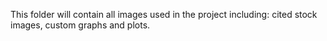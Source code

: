 This folder will contain all images used in the project including: cited stock images, custom graphs and plots.